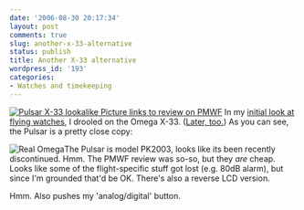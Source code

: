 ```yaml
---
date: '2006-08-30 20:17:34'
layout: post
comments: true
slug: another-x-33-alternative
status: publish
title: Another X-33 alternative
wordpress_id: '193'
categories:
- Watches and timekeeping
---
```



[
![Pulsar X-33 lookalike](http://www.pmwf.com/ForumPictures/pic677616.jpg)
Picture links to review on PMWF](http://www.pmwf.com/cgi-bin/ForumArchive/webbbs_config.cgi?noframes;read=677616)
In my [initial look at flying watches](http://www.phfactor.net/wp/2005/12/03/breitling-and-analog-digital/), I drooled on the Omega X-33. ([Later, too.](http://www.phfactor.net/wp/2005/12/03/watches-for-flying/)) As you can see, the Pulsar is a pretty close copy:


![Real Omega](http://www.phfactor.net/pics/watches/x-33-gen1.jpg)The Pulsar is model PK2003, looks like its been recently discontinued. Hmm. The PMWF review was so-so, but they _are_ cheap. Looks like some of the flight-specific stuff got lost (e.g. 80dB alarm), but since I'm grounded that'd be OK. There's also a reverse LCD version.

Hmm. Also pushes my 'analog/digital' button.
